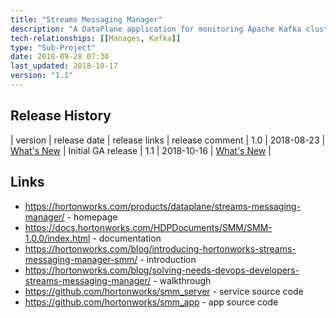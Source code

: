 ```yaml
---
title: "Streams Messaging Manager"
description: "A DataPlane application for monitoring Apache Kafka clusters.  Provides an overview view of producers, topics (and their partitions), brokers and consumer groups, showing key statistics and the connections between them, with the ability to propagate filters based on these connections.  Also provides detail views, profiles and historic graphs for each producer, topic, broker and consumer group, with the ability to link out to Atlas to see end to end lineage and Ambari Grafana for detailed metrics. Metrics and status information is also provided over a REST API, with a REST Server Agent running on each cluster being monitored."
tech-relationships: [[Manages, Kafka]]
type: "Sub-Project"
date: 2018-09-28 07:30
last_updated: 2018-10-17
version: "1.1"
---
```

## Release History

| version | release date | release links | release comment
| 1.0 | 2018-08-23 | [What's New](https://docs.hortonworks.com/HDPDocuments/SMM/SMM-1.0.0/release-notes/content/new-features.html) | Initial GA release
| 1.1 | 2018-10-16 | [What's New](https://docs.hortonworks.com/HDPDocuments/SMM/SMM-1.1.0/release-notes/content/new-features.html) | 

## Links

* <https://hortonworks.com/products/dataplane/streams-messaging-manager/> - homepage
* <https://docs.hortonworks.com/HDPDocuments/SMM/SMM-1.0.0/index.html> - documentation
* <https://hortonworks.com/blog/introducing-hortonworks-streams-messaging-manager-smm/> - introduction
* <https://hortonworks.com/blog/solving-needs-devops-developers-streams-messaging-manager/> - walkthrough
* <https://github.com/hortonworks/smm_server> - service source code
* <https://github.com/hortonworks/smm_app> - app source code